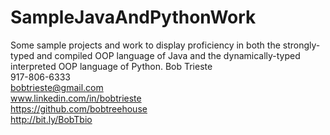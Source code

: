 # SampleJavaAndPythonWork
Some sample projects and work to display proficiency in both the strongly-typed and compiled OOP language of Java and the dynamically-typed interpreted OOP language of Python. 
Bob Trieste  
917-806-6333  
bobtrieste@gmail.com  
www.linkedin.com/in/bobtrieste  
https://github.com/bobtreehouse  
http://bit.ly/BobTbio 
